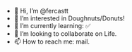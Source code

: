 - 👋 Hi, I’m @fercastt
- 👀 I’m interested in Doughnuts/Donuts!
- 🌱 I’m currently learning: ✅
- 💞️ I’m looking to collaborate on Life.
- 📫 How to reach me: mail.

<!---
fercastt/fercastt is a ✨ special ✨ repository because its `README.md` (this file) appears on your GitHub profile.
You can click the Preview link to take a look at your changes.
--->

